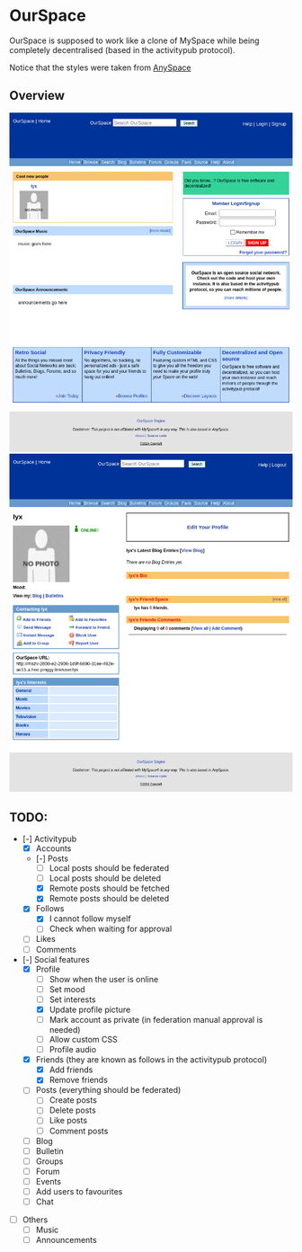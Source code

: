 # OurSpace

OurSpace is supposed to work like a clone of MySpace while being completely decentralised (based in the activitypub protocol).

Notice that the styles were taken from [AnySpace](https://anyspace.3to.moe/about.php)

## Overview

![](img/OurSpaceHome.png)
![](img/OurSpaceProfile.png)

## TODO:

- [-] Activitypub
    - [x] Accounts
    - [-] Posts
        - [ ] Local posts should be federated
        - [ ] Local posts should be deleted
        - [x] Remote posts should be fetched
        - [x] Remote posts should be deleted
    - [x] Follows
        - [x] I cannot follow myself
        - [ ] Check when waiting for approval
    - [ ] Likes
    - [ ] Comments

- [-] Social features
    - [x] Profile
        - [ ] Show when the user is online
        - [ ] Set mood
        - [ ] Set interests
        - [x] Update profile picture
        - [ ] Mark account as private (in federation manual approval is needed)
        - [ ] Allow custom CSS
        - [ ] Profile audio
    - [x] Friends (they are known as follows in the activitypub protocol)
        - [x] Add friends
        - [x] Remove friends
    - [ ] Posts (everything should be federated)
        - [ ] Create posts
        - [ ] Delete posts
        - [ ] Like posts
        - [ ] Comment posts
    - [ ] Blog
    - [ ] Bulletin
    - [ ] Groups
    - [ ] Forum
    - [ ] Events
    - [ ] Add users to favourites
    - [ ] Chat

- [ ] Others
    - [ ] Music
    - [ ] Announcements
